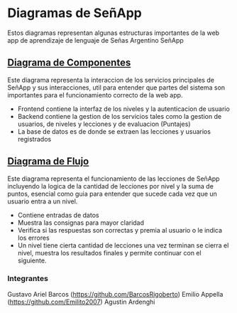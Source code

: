 # Diagramas de SeñApp
Estos diagramas representan algunas estructuras importantes de la web app de aprendizaje de lenguaje de Señas Argentino SeñApp
## [Diagrama de Componentes](https://github.com/BarcosRigoberto/Desaf-o-de-Diagramas-de-Arquitectura/blob/main/Diagramas/Diagrama%20de%20Componentes.png)
Este diagrama representa la interaccion de los servicios principales de SeñApp y sus interacciones, util para entender que partes del sistema son importantes para el funcionamiento correcto de la web app.
- Frontend contiene la interfaz de los niveles y la autenticacion de usuario
- Backend contiene la gestion de los servicios tales como la gestion de usuarios, de niveles y lecciones y de evaluacion (Puntajes)
- La base de datos es de donde se extraen las lecciones y usuarios registrados
## [Diagrama de Flujo](https://github.com/BarcosRigoberto/Desaf-o-de-Diagramas-de-Arquitectura/blob/main/Diagramas/Diagrama%20de%20Flujo.png)
Este diagrama representa el funcionamiento de las lecciones de SeñApp incluyendo la logica de la cantidad de lecciones por nivel y la suma de puntos, esencial como guia para entender que sucede cada vez que un usuario entra a un nivel.
- Contiene entradas de datos
- Muestra las consignas para mayor claridad
- Verifica si las respuestas son correctas y premia al usuario o le indica los errores
- Un nivel tiene cierta cantidad de lecciones una vez terminan se cierra el nivel, muestra los resultados finales y permite continuar con el siguiente.
### Integrantes
Gustavo Ariel Barcos (https://github.com/BarcosRigoberto)
Emilio Appella (https://github.com/Emilito2007)
Agustin Ardenghi
